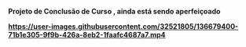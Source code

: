 
<strong> Projeto de Conclusão de Curso </strong> <b>
 , ainda está sendo aperfeiçoado 


https://user-images.githubusercontent.com/32521805/136679400-71b1e305-9f9b-426a-8eb2-1faafc4687a7.mp4

